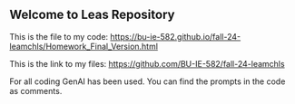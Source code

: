 ## Welcome to Leas Repository

This is the file to my code: https://bu-ie-582.github.io/fall-24-leamchls/Homework_Final_Version.html

This is the link to my files: https://github.com/BU-IE-582/fall-24-leamchls

For all coding GenAI has been used. You can find the prompts in the code as comments.
